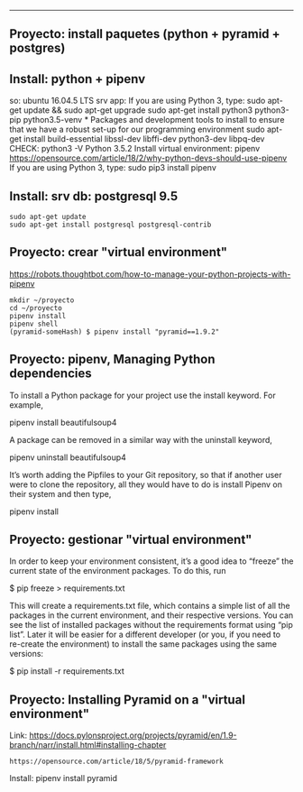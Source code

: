 
--------------------------------------------------------------------------------
Proyecto: install paquetes (python + pyramid + postgres)
--------------------------------------------------------------------------------

Install: python + pipenv
-----------------------------------------
so: ubuntu 16.04.5 LTS
srv app:
    If you are using Python 3, type:
        sudo apt-get update && sudo apt-get upgrade
        sudo apt-get install python3 python3-pip python3.5-venv
        * Packages and development tools to install to ensure that we have a robust set-up for our programming environment
            sudo apt-get install build-essential libssl-dev libffi-dev python3-dev libpq-dev
    CHECK:
        python3 -V
            Python 3.5.2
  Install virtual environment: pipenv
    https://opensource.com/article/18/2/why-python-devs-should-use-pipenv
    If you are using Python 3, type:
      sudo pip3 install pipenv


Install: srv db: postgresql 9.5
-----------------------------------------
    sudo apt-get update
    sudo apt-get install postgresql postgresql-contrib

Proyecto: crear "virtual environment"
-----------------------------------------
https://robots.thoughtbot.com/how-to-manage-your-python-projects-with-pipenv

    mkdir ~/proyecto
    cd ~/proyecto
    pipenv install
    pipenv shell
    (pyramid-someHash) $ pipenv install "pyramid==1.9.2"

Proyecto: pipenv, Managing Python dependencies 
-----------------------------------------
To install a Python package for your project use the install keyword. For example,

pipenv install beautifulsoup4

A package can be removed in a similar way with the uninstall keyword,

pipenv uninstall beautifulsoup4

It’s worth adding the Pipfiles to your Git repository, so that if another user were to clone the repository, all they would have to do is install Pipenv on their system and then type,

pipenv install


Proyecto: gestionar "virtual environment"
-----------------------------------------
In order to keep your environment consistent, it’s a good idea to “freeze” the current state of the environment packages. To do this, run

$ pip freeze > requirements.txt

This will create a requirements.txt file, which contains a simple list of all the packages in the current environment, and their respective versions. You can see the list of installed packages without the requirements format using “pip list”. Later it will be easier for a different developer (or you, if you need to re-create the environment) to install the same packages using the same versions:

$ pip install -r requirements.txt


Proyecto: Installing Pyramid on a "virtual environment"
-----------------------------------------
Link:
    https://docs.pylonsproject.org/projects/pyramid/en/1.9-branch/narr/install.html#installing-chapter

    https://opensource.com/article/18/5/pyramid-framework

Install:
    pipenv install pyramid


